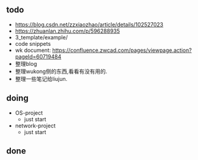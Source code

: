 ## todo
* https://blog.csdn.net/zzxiaozhao/article/details/102527023
* https://zhuanlan.zhihu.com/p/596288935
* 3_template/example/
* code snippets
* wk document: 
    https://confluence.zwcad.com/pages/viewpage.action?pageId=60719484
* 整理blog
* 整理wukong侧的东西,看看有没有用的.
* 整理一些笔记给liujun.

## doing

* OS-project
  * just start
* network-project
  * just start

## done